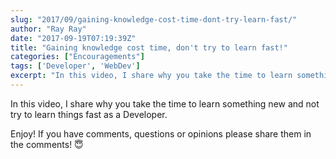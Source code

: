 ```yaml
---
slug: "2017/09/gaining-knowledge-cost-time-dont-try-learn-fast/"
author: "Ray Ray"
date: "2017-09-19T07:19:39Z"
title: "Gaining knowledge cost time, don't try to learn fast!"
categories: ["Encouragements"]
tags: ['Developer', 'WebDev']
excerpt: "In this video, I share why you take the time to learn something new and not try to learn things fas..."
---
```


In this video, I share why you take the time to learn something new and not try to learn things fast as a Developer.

Enjoy! If you have comments, questions or opinions please share them in the comments! 😇

<Youtube url="https://www.youtube.com/watch?v=HdhQpjQ1ViM"/>

